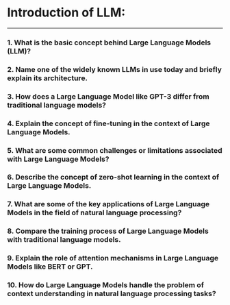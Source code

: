 # **Introduction of LLM:**
------------------------------------------------------------
### 1. What is the basic concept behind Large Language Models (LLM)?


### 2. Name one of the widely known LLMs in use today and briefly explain its architecture.


### 3. How does a Large Language Model like GPT-3 differ from traditional language models?


### 4. Explain the concept of fine-tuning in the context of Large Language Models.


### 5. What are some common challenges or limitations associated with Large Language Models?


### 6. Describe the concept of zero-shot learning in the context of Large Language Models.


### 7. What are some of the key applications of Large Language Models in the field of natural language processing?


### 8. Compare the training process of Large Language Models with traditional language models.


### 9. Explain the role of attention mechanisms in Large Language Models like BERT or GPT.


### 10. How do Large Language Models handle the problem of context understanding in natural language processing tasks?
